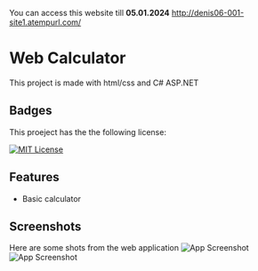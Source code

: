 You can access this website till **05.01.2024**
http://denis06-001-site1.atempurl.com/
# Web Calculator

This project is made with html/css and C# ASP.NET


## Badges

This proeject has the the following license:

[![MIT License](https://img.shields.io/badge/License-MIT-green.svg)](https://choosealicense.com/licenses/mit/)

## Features

- Basic calculator


## Screenshots
Here are some shots from the web application
![App Screenshot](https://i2.paste.pics/bdc8d8944b06df816a7217b3be42218a.png)
![App Screenshot](https://i2.paste.pics/PC2RC.png)

